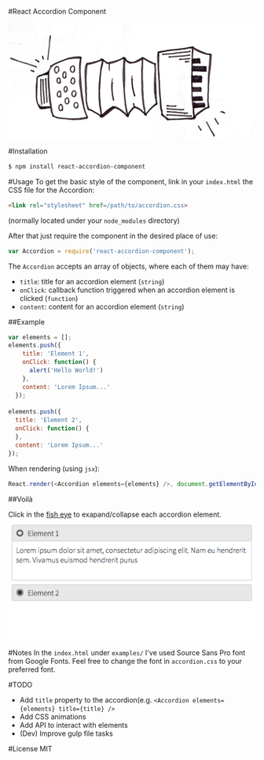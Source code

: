 #React Accordion Component

![](public/logo.jpg)

#Installation
```sh
$ npm install react-accordion-component
```
  
#Usage
To get the basic style of the component, link in your `index.html` the CSS file for the Accordion:
```html
<link rel="stylesheet" href=/path/to/accordion.css>
```
(normally located under your `node_modules` directory)
 
 After that just require the component in the desired place of use:
 ```javascript 
 var Accordion = require('react-accordion-component');
 ```
 
 The `Accordion` accepts an array of objects, where each of them may have: 
 + `title`: title for an accordion element (`string`)
 + `onClick`: callback function triggered when an accordion element is clicked (`function`)
 + `content`: content for an accordion element (`string`)

##Example
```javascript
var elements = [];
elements.push({
    title: 'Element 1',
    onClick: function() {
      alert('Hello World!')
    },
    content: 'Lorem Ipsum...'
  });
  
elements.push({
  title: 'Element 2',
  onClick: function() {
  },
  content: 'Lorem Ipsum...'
});
```
When rendering (using `jsx`):
```javascript
React.render(<Accordion elements={elements} />, document.getElementById('accordion-example'));
```
##Voilà

Click in the [fish eye](http://www.fileformat.info/info/unicode/char/25c9/index.htm) to exapand/collapse each accordion element.
![](public/accordion_half.jpg) 

#Notes
In the `index.html` under `examples/` I've used Source Sans Pro font from Google Fonts. Feel free to change the font in `accordion.css` to your preferred font.

#TODO
+ Add `title` property to the accordion(e.g. `<Accordion elements={elements} title={title} />`
+ Add CSS animations
+ Add API to interact with elements
+ (Dev) Improve gulp file tasks

#License
MIT


